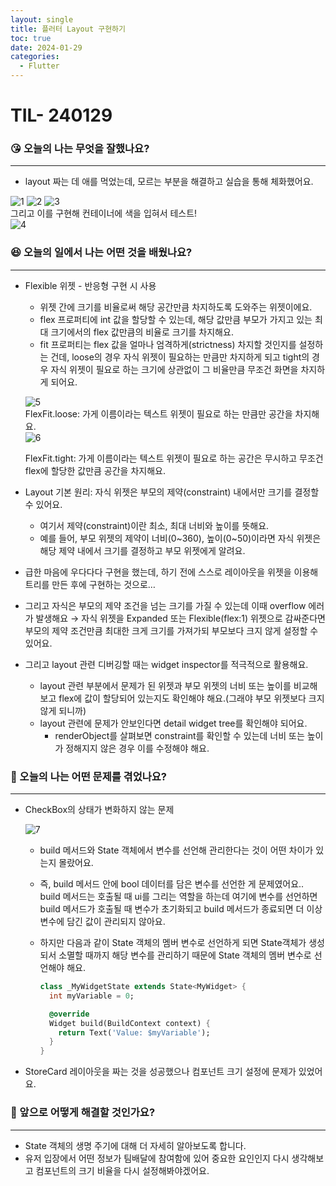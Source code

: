 ```yaml
---
layout: single
title: 플러터 Layout 구현하기
toc: true
date: 2024-01-29
categories:
  - Flutter
---
```


# TIL- 240129

### 😘 오늘의 나는 무엇을 잘했나요?

---

- layout 짜는 데 애를 먹었는데, 모르는 부분을 해결하고 실습을 통해 체화했어요.

![1](https://github.com/changhwan77/changhwan77.github.io/assets/110464205/6c2522b6-0894-405b-a83e-824b45476921)
![2](https://github.com/changhwan77/changhwan77.github.io/assets/110464205/0a101d5a-762c-40fb-a274-5f0892dcd9c9)
![3](https://github.com/changhwan77/changhwan77.github.io/assets/110464205/d529486b-8899-4fa3-81cb-cf8c0fe2f6fa)
<br>
그리고 이를 구현해 컨테이너에 색을 입혀서 테스트!
<br>
![4](https://github.com/changhwan77/changhwan77.github.io/assets/110464205/502c87f8-6186-4f62-b2cd-6f56c1d2c7a9)

### 😆 오늘의 일에서 나는 어떤 것을 배웠나요?

---

- Flexible 위젯 - 반응형 구현 시 사용

  - 위젯 간에 크기를 비율로써 해당 공간만큼 차지하도록 도와주는 위젯이에요.
  - flex 프로퍼티에 int 값을 할당할 수 있는데, 해당 값만큼 부모가 가지고 있는 최대 크기에서의 flex 값만큼의 비율로 크기를 차지해요.
  - fit 프로퍼티는 flex 값을 얼마나 엄격하게(strictness) 차지할 것인지를 설정하는 건데, loose의 경우 자식 위젯이 필요하는 만큼만 차지하게 되고 tight의 경우 자식 위젯이 필요로 하는 크기에 상관없이 그 비율만큼 무조건 화면을 차지하게 되어요.

  ![5](https://github.com/changhwan77/changhwan77.github.io/assets/110464205/58357d5b-8132-4ea9-bb24-cc86f991730c)
  <br>
  FlexFit.loose: 가게 이름이라는 텍스트 위젯이 필요로 하는 만큼만 공간을 차지해요.
  <br>
  ![6](https://github.com/changhwan77/changhwan77.github.io/assets/110464205/95fa302c-6738-48e8-93cb-b07664f1f02a)

  FlexFit.tight: 가게 이름이라는 텍스트 위젯이 필요로 하는 공간은 무시하고 무조건 flex에 할당한 값만큼 공간을 차지해요.

- Layout 기본 원리: 자식 위젯은 부모의 제약(constraint) 내에서만 크기를 결정할 수 있어요.
  - 여기서 제약(constraint)이란 최소, 최대 너비와 높이를 뜻해요.
  - 예를 들어, 부모 위젯의 제약이 너비(0~360), 높이(0~50)이라면 자식 위젯은 해당 제약 내에서 크기를 결정하고 부모 위젯에게 알려요.
- 급한 마음에 우다다다 구현을 했는데, 하기 전에 스스로 레이아웃을 위젯을 이용해 트리를 만든 후에 구현하는 것으로…
- 그리고 자식은 부모의 제약 조건을 넘는 크기를 가질 수 있는데 이때 overflow 에러가 발생해요 → 자식 위젯을 Expanded 또는 Flexible(flex:1) 위젯으로 감싸준다면 부모의 제약 조건만큼 최대한 크게 크기를 가져가되 부모보다 크지 않게 설정할 수 있어요.
- 그리고 layout 관련 디버깅할 때는 widget inspector를 적극적으로 활용해요.
  - layout 관련 부분에서 문제가 된 위젯과 부모 위젯의 너비 또는 높이를 비교해보고 flex에 값이 할당되어 있는지도 확인해야 해요.(그래야 부모 위젯보다 크지 않게 되니까)
  - layout 관련에 문제가 안보인다면 detail widget tree를 확인해야 되어요.
    - renderObject를 살펴보면 constraint를 확인할 수 있는데 너비 또는 높이가 정해지지 않은 경우 이를 수정해야 해요.

### 🤢 오늘의 나는 어떤 문제를 겪었나요?

---

- CheckBox의 상태가 변화하지 않는 문제

  ![7](https://github.com/changhwan77/changhwan77.github.io/assets/110464205/1d50a333-8290-4612-ba9a-0534ce776a3e)

  - build 메서드와 State 객체에서 변수를 선언해 관리한다는 것이 어떤 차이가 있는지 몰랐어요.
  - 즉, build 메서드 안에 bool 데이터를 담은 변수를 선언한 게 문제였어요.. build 메서드는 호출될 때 ui를 그리는 역할을 하는데 여기에 변수를 선언하면 build 메서드가 호출될 때 변수가 초기화되고 build 메서드가 종료되면 더 이상 변수에 담긴 값이 관리되지 않아요.
  - 하지만 다음과 같이 State 객체의 멤버 변수로 선언하게 되면 State객체가 생성되서 소멸할 때까지 해당 변수를 관리하기 때문에 State 객체의 멤버 변수로 선언해야 해요.

    ```dart
    class _MyWidgetState extends State<MyWidget> {
      int myVariable = 0;

      @override
      Widget build(BuildContext context) {
        return Text('Value: $myVariable');
      }
    }
    ```

- StoreCard 레이아웃을 짜는 것을 성공했으나 컴포넌트 크기 설정에 문제가 있었어요.

### 🤩 앞으로 어떻게 해결할 것인가요?

---

- State 객체의 생명 주기에 대해 더 자세히 알아보도록 합니다.
- 유저 입장에서 어떤 정보가 팀배달에 참여함에 있어 중요한 요인인지 다시 생각해보고 컴포넌트의 크기 비율을 다시 설정해봐야겠어요.
